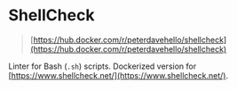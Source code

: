 # ShellCheck

> [https://hub.docker.com/r/peterdavehello/shellcheck](https://hub.docker.com/r/peterdavehello/shellcheck)

Linter for Bash (`.sh`) scripts. Dockerized version for [https://www.shellcheck.net/](https://www.shellcheck.net/).

